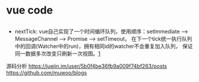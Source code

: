 # vue code

##

- nextTick: vue自己实现了一个时间循环队列，使用顺序：setImmediate --> MessageChannel --> Promise --> setTimeout，
在下一个tick统一执行队列中的回调(Watcher中的run)，拥有相同id的watcher不会重复加入队列，
保证同一数据多次改变只刷新一次视图。[1](https://github.com/muwoo/blogs/issues/13)



源码分析
https://juejin.im/user/5b0f4be36fb9a009f74bf263/posts
https://github.com/muwoo/blogs